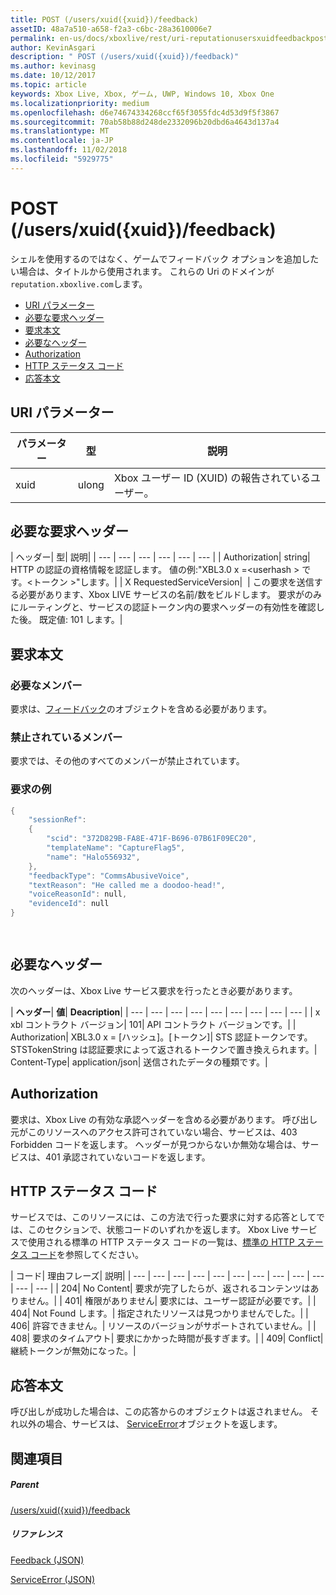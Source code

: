 ```yaml
---
title: POST (/users/xuid({xuid})/feedback)
assetID: 48a7a510-a658-f2a3-c6bc-28a3610006e7
permalink: en-us/docs/xboxlive/rest/uri-reputationusersxuidfeedbackpost.html
author: KevinAsgari
description: " POST (/users/xuid({xuid})/feedback)"
ms.author: kevinasg
ms.date: 10/12/2017
ms.topic: article
keywords: Xbox Live, Xbox, ゲーム, UWP, Windows 10, Xbox One
ms.localizationpriority: medium
ms.openlocfilehash: d6e74674334268ccf65f3055fdc4d53d9f5f3867
ms.sourcegitcommit: 70ab58b88d248de2332096b20dbd6a4643d137a4
ms.translationtype: MT
ms.contentlocale: ja-JP
ms.lasthandoff: 11/02/2018
ms.locfileid: "5929775"
---
```

# <a name="post-usersxuidxuidfeedback"></a>POST (/users/xuid({xuid})/feedback)
シェルを使用するのではなく、ゲームでフィードバック オプションを追加したい場合は、タイトルから使用されます。 これらの Uri のドメインが`reputation.xboxlive.com`します。
 
  * [URI パラメーター](#ID4EZ)
  * [必要な要求ヘッダー](#ID4EEB)
  * [要求本文](#ID4ENC)
  * [必要なヘッダー](#ID4EDE)
  * [Authorization](#ID4EXF)
  * [HTTP ステータス コード](#ID4EEG)
  * [応答本文](#ID4EZH)
 
<a id="ID4EZ"></a>

 
## <a name="uri-parameters"></a>URI パラメーター
 
| パラメーター| 型| 説明| 
| --- | --- | --- | 
| xuid| ulong| Xbox ユーザー ID (XUID) の報告されているユーザー。| 
  
<a id="ID4EEB"></a>

 
## <a name="required-request-headers"></a>必要な要求ヘッダー
 
| ヘッダー| 型| 説明| 
| --- | --- | --- | --- | --- | --- | 
| Authorization| string| HTTP の認証の資格情報を認証します。 値の例:"XBL3.0 x =&lt;userhash > です。&lt;トークン >"します。| 
| X RequestedServiceVersion|  | この要求を送信する必要があります、Xbox LIVE サービスの名前/数をビルドします。 要求がのみにルーティングと、サービスの認証トークン内の要求ヘッダーの有効性を確認した後。 既定値: 101 します。| 
  
<a id="ID4ENC"></a>

 
## <a name="request-body"></a>要求本文 
 
<a id="ID4EVC"></a>

 
### <a name="required-members"></a>必要なメンバー 
 
要求は、[フィードバック](../../json/json-feedback.md)のオブジェクトを含める必要があります。 
  
<a id="ID4EED"></a>

 
### <a name="prohibited-members"></a>禁止されているメンバー 
 
要求では、その他のすべてのメンバーが禁止されています。
  
<a id="ID4ETD"></a>

 
### <a name="sample-request"></a>要求の例 
 

```cpp
{
    "sessionRef":
    {
        "scid": "372D829B-FA8E-471F-B696-07B61F09EC20",
        "templateName": "CaptureFlag5",
        "name": "Halo556932",
    },
    "feedbackType": "CommsAbusiveVoice",
    "textReason": "He called me a doodoo-head!",
    "voiceReasonId": null,
    "evidenceId": null
}

      
```

   
<a id="ID4EDE"></a>

 
## <a name="required-headers"></a>必要なヘッダー
 
次のヘッダーは、Xbox Live サービス要求を行ったとき必要があります。
 
| <b>ヘッダー</b>| <b>値</b>| <b>Deacription</b>| 
| --- | --- | --- | --- | --- | --- | --- | --- | --- | 
| x xbl コントラクト バージョン| 101| API コントラクト バージョンです。| 
| Authorization| XBL3.0 x = [ハッシュ]。[トークン]| STS 認証トークンです。 STSTokenString は認証要求によって返されるトークンで置き換えられます。| 
Content-Type| 
application/json| 
送信されたデータの種類です。| 
  
<a id="ID4EXF"></a>

 
## <a name="authorization"></a>Authorization
 
要求は、Xbox Live の有効な承認ヘッダーを含める必要があります。 呼び出し元がこのリソースへのアクセス許可されていない場合、サービスは、403 Forbidden コードを返します。 ヘッダーが見つからないか無効な場合は、サービスは、401 承認されていないコードを返します。
  
<a id="ID4EEG"></a>

 
## <a name="http-status-codes"></a>HTTP ステータス コード
 
サービスでは、このリソースには、この方法で行った要求に対する応答としてでは、このセクションで、状態コードのいずれかを返します。 Xbox Live サービスで使用される標準の HTTP ステータス コードの一覧は、[標準の HTTP ステータス コード](../../additional/httpstatuscodes.md)を参照してください。
 
| コード| 理由フレーズ| 説明| 
| --- | --- | --- | --- | --- | --- | --- | --- | --- | --- | --- | --- | 
| 204| No Content| 要求が完了したらが、返されるコンテンツはありません。| 
| 401| 権限がありません| 要求には、ユーザー認証が必要です。| 
| 404| Not Found します。| 指定されたリソースは見つかりませんでした。| 
| 406| 許容できません。| リソースのバージョンがサポートされていません。| 
| 408| 要求のタイムアウト| 要求にかかった時間が長すぎます。| 
| 409| Conflict| 継続トークンが無効になった。| 
  
<a id="ID4EZH"></a>

 
## <a name="response-body"></a>応答本文 
 
呼び出しが成功した場合は、この応答からのオブジェクトは返されません。 それ以外の場合、サービスは、 [ServiceError](../../json/json-serviceerror.md)オブジェクトを返します。
  
<a id="ID4EOAAC"></a>

 
## <a name="see-also"></a>関連項目
 
<a id="ID4EQAAC"></a>

 
##### <a name="parent"></a>Parent 

[/users/xuid({xuid})/feedback](uri-reputationusersxuidfeedback.md)

  
<a id="ID4E3AAC"></a>

 
##### <a name="reference"></a>リファレンス 

[Feedback (JSON)](../../json/json-feedback.md)

 [ServiceError (JSON)](../../json/json-serviceerror.md)

   